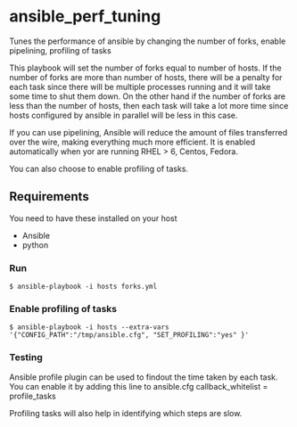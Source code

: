 # ansible_perf_tuning
Tunes the performance of ansible by changing the number of forks, enable pipelining, profiling of tasks 

This playbook will set the number of forks equal to number of hosts. 
If the number of forks are more than number of hosts, there will be a penalty for each task since there will be multiple processes running
and it will take some time to shut them down. On the other hand if the number of forks are less than the number of hosts, then each task will 
take a lot more time since hosts configured by ansible in parallel will be less in this case.

If you can use pipelining, Ansible will reduce the amount of files transferred over the wire, making everything much more efficient. 
It is enabled automatically when yor are running RHEL > 6, Centos, Fedora.

You can also choose to enable profiling of tasks.

## Requirements
You need to have these installed on your host
   - Ansible
   - python

### Run
```
$ ansible-playbook -i hosts forks.yml
```
### Enable profiling of tasks
```
$ ansible-playbook -i hosts --extra-vars '{"CONFIG_PATH":"/tmp/ansible.cfg", "SET_PROFILING":"yes" }'
```
### Testing
Ansible profile plugin can be used to findout the time taken by each task. You can enable it by adding this line to ansible.cfg
callback_whitelist = profile_tasks

Profiling tasks will also help in identifying which steps are slow.
